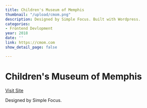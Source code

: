 ```yaml
---
title: Children's Museum of Memphis
thumbnail: "/upload/cmom.png"
description: Designed by Simple Focus. Built with Wordpress.
categories:
- Frontend Devlopment
year: 2018
date: ''
link: https://cmom.com
show_detail_page: false

---
```

# Children's Museum of Memphis

[Visit Site](https://cmom.com)

Designed by Simple Focus.